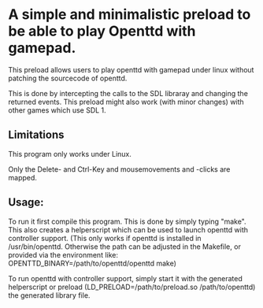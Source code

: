 # A simple and minimalistic preload to be able to play Openttd with gamepad.

This preload allows users to play openttd with gamepad under linux without patching the sourcecode of openttd.

This is done by intercepting the calls to the SDL libraray and changing the returned events.
This preload might also work (with minor changes) with other games which use SDL 1.

## Limitations

This program only works under Linux.

Only the Delete- and Ctrl-Key and mousemovements and -clicks are mapped.

## Usage:

To run it first compile this program. This is done by simply typing "make".
This also creates a helperscript which can be used to launch openttd with controller support.
(This only works if openttd is installed in /usr/bin/openttd. Otherwise the path can be adjusted in the Makefile, or provided via the environment like: OPENTTD_BINARY=/path/to/openttd/openttd make)

To run openttd with controller support, simply start it with the generated helperscript or preload (LD_PRELOAD=/path/to/preload.so /path/to/openttd) the generated library file.

